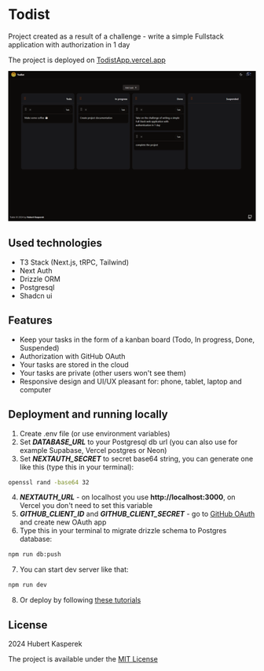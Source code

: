 # Todist

Project created as a result of a challenge - write a simple Fullstack application with authorization in 1 day

The project is deployed on [TodistApp.vercel.app](https://todistapp.vercel.app/)

![Project screenshot](https://raw.githubusercontent.com/Hukasx0/todist/main/screenshot.png)

## Used technologies
- T3 Stack (Next.js, tRPC, Tailwind)
- Next Auth
- Drizzle ORM
- Postgresql
- Shadcn ui

## Features
- Keep your tasks in the form of a kanban board (Todo, In progress, Done, Suspended)
- Authorization with GitHub OAuth
- Your tasks are stored in the cloud
- Your tasks are private (other users won't see them)
- Responsive design and UI/UX pleasant for: phone, tablet, laptop and computer

## Deployment and running locally
1. Create .env file (or use environment variables)
2. Set ***DATABASE_URL*** to your Postgresql db url (you can also use for example Supabase, Vercel postgres or Neon)
3. Set ***NEXTAUTH_SECRET*** to secret base64 string, you can generate one like this (type this in your terminal):

```sh
openssl rand -base64 32
```

4. ***NEXTAUTH_URL*** - on localhost you use **http://localhost:3000**, on Vercel you don't need to set this variable
5. ***GITHUB_CLIENT_ID*** and ***GITHUB_CLIENT_SECRET***  - go to [GitHub OAuth](https://github.com/settings/developers) and create new OAuth app
6. Type this in your terminal to migrate drizzle schema to Postgres database:
```sh
npm run db:push
```
7. You can start dev server like that:
```sh
npm run dev
```
8. Or deploy by following [these tutorials](https://create.t3.gg/en/deployment)

## License
2024 Hubert Kasperek

The project is available under the [MIT License](LICENSE)
